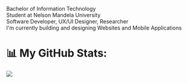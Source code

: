 Bachelor of Information Technology <br/>
Student at Nelson Mandela University<br/>
Software Developer, UX/UI Designer, Researcher<br/>
I'm currently building and designing Websites and Mobile Applications<br/> 

# 📊 My GitHub Stats:
![](https://github-readme-stats.vercel.app/api/top-langs/?username=AvelaNkanini&theme=react&hide_border=false&include_all_commits=true&count_private=false&layout=compact)

<!-- Proudly created with GPRM ( https://gprm.itsvg.in ) -->

